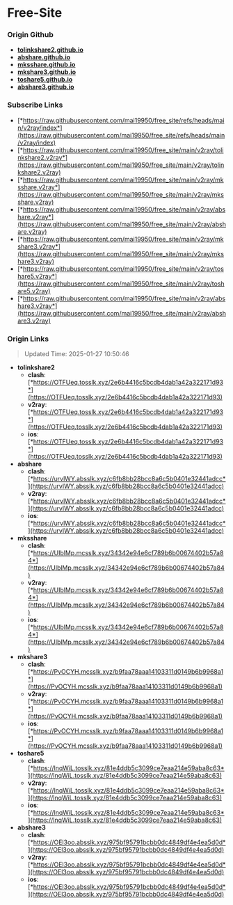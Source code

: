 # Free-Site

### Origin Github

- [**tolinkshare2.github.io**](https://github.com/tolinkshare2/tolinkshare2.github.io)
- [**abshare.github.io**](https://github.com/abshare/abshare.github.io)
- [**mksshare.github.io**](https://github.com/mksshare/mksshare.github.io)
- [**mkshare3.github.io**](https://github.com/mkshare3/mkshare3.github.io)
- [**toshare5.github.io**](https://github.com/toshare5/toshare5.github.io)
- [**abshare3.github.io**](https://github.com/abshare3/abshare3.github.io)

### Subscribe Links

- [*https://raw.githubusercontent.com/mai19950/free_site/refs/heads/main/v2ray/index*](https://raw.githubusercontent.com/mai19950/free_site/refs/heads/main/v2ray/index)
- [*https://raw.githubusercontent.com/mai19950/free_site/main/v2ray/tolinkshare2.v2ray*](https://raw.githubusercontent.com/mai19950/free_site/main/v2ray/tolinkshare2.v2ray)
- [*https://raw.githubusercontent.com/mai19950/free_site/main/v2ray/mksshare.v2ray*](https://raw.githubusercontent.com/mai19950/free_site/main/v2ray/mksshare.v2ray)
- [*https://raw.githubusercontent.com/mai19950/free_site/main/v2ray/abshare.v2ray*](https://raw.githubusercontent.com/mai19950/free_site/main/v2ray/abshare.v2ray)
- [*https://raw.githubusercontent.com/mai19950/free_site/main/v2ray/mkshare3.v2ray*](https://raw.githubusercontent.com/mai19950/free_site/main/v2ray/mkshare3.v2ray)
- [*https://raw.githubusercontent.com/mai19950/free_site/main/v2ray/toshare5.v2ray*](https://raw.githubusercontent.com/mai19950/free_site/main/v2ray/toshare5.v2ray)
- [*https://raw.githubusercontent.com/mai19950/free_site/main/v2ray/abshare3.v2ray*](https://raw.githubusercontent.com/mai19950/free_site/main/v2ray/abshare3.v2ray)

### Origin Links

> Updated Time: 2025-01-27 10:50:46

- **tolinkshare2**
  - **clash**: [*https://OTFUeq.tosslk.xyz/2e6b4416c5bcdb4dab1a42a322171d93*](https://OTFUeq.tosslk.xyz/2e6b4416c5bcdb4dab1a42a322171d93)
  - **v2ray**: [*https://OTFUeq.tosslk.xyz/2e6b4416c5bcdb4dab1a42a322171d93*](https://OTFUeq.tosslk.xyz/2e6b4416c5bcdb4dab1a42a322171d93)
  - **ios**: [*https://OTFUeq.tosslk.xyz/2e6b4416c5bcdb4dab1a42a322171d93*](https://OTFUeq.tosslk.xyz/2e6b4416c5bcdb4dab1a42a322171d93)
- **abshare**
  - **clash**: [*https://urvlWY.absslk.xyz/c6fb8bb28bcc8a6c5b0401e32441adcc*](https://urvlWY.absslk.xyz/c6fb8bb28bcc8a6c5b0401e32441adcc)
  - **v2ray**: [*https://urvlWY.absslk.xyz/c6fb8bb28bcc8a6c5b0401e32441adcc*](https://urvlWY.absslk.xyz/c6fb8bb28bcc8a6c5b0401e32441adcc)
  - **ios**: [*https://urvlWY.absslk.xyz/c6fb8bb28bcc8a6c5b0401e32441adcc*](https://urvlWY.absslk.xyz/c6fb8bb28bcc8a6c5b0401e32441adcc)
- **mksshare**
  - **clash**: [*https://UIblMp.mcsslk.xyz/34342e94e6cf789b6b00674402b57a84*](https://UIblMp.mcsslk.xyz/34342e94e6cf789b6b00674402b57a84)
  - **v2ray**: [*https://UIblMp.mcsslk.xyz/34342e94e6cf789b6b00674402b57a84*](https://UIblMp.mcsslk.xyz/34342e94e6cf789b6b00674402b57a84)
  - **ios**: [*https://UIblMp.mcsslk.xyz/34342e94e6cf789b6b00674402b57a84*](https://UIblMp.mcsslk.xyz/34342e94e6cf789b6b00674402b57a84)
- **mkshare3**
  - **clash**: [*https://PvOCYH.mcsslk.xyz/b9faa78aaa14103311d0149b6b9968a1*](https://PvOCYH.mcsslk.xyz/b9faa78aaa14103311d0149b6b9968a1)
  - **v2ray**: [*https://PvOCYH.mcsslk.xyz/b9faa78aaa14103311d0149b6b9968a1*](https://PvOCYH.mcsslk.xyz/b9faa78aaa14103311d0149b6b9968a1)
  - **ios**: [*https://PvOCYH.mcsslk.xyz/b9faa78aaa14103311d0149b6b9968a1*](https://PvOCYH.mcsslk.xyz/b9faa78aaa14103311d0149b6b9968a1)
- **toshare5**
  - **clash**: [*https://lnqWiL.tosslk.xyz/81e4ddb5c3099ce7eaa214e59aba8c63*](https://lnqWiL.tosslk.xyz/81e4ddb5c3099ce7eaa214e59aba8c63)
  - **v2ray**: [*https://lnqWiL.tosslk.xyz/81e4ddb5c3099ce7eaa214e59aba8c63*](https://lnqWiL.tosslk.xyz/81e4ddb5c3099ce7eaa214e59aba8c63)
  - **ios**: [*https://lnqWiL.tosslk.xyz/81e4ddb5c3099ce7eaa214e59aba8c63*](https://lnqWiL.tosslk.xyz/81e4ddb5c3099ce7eaa214e59aba8c63)
- **abshare3**
  - **clash**: [*https://OEl3oo.absslk.xyz/975bf95791bcbb0dc4849df4e4ea5d0d*](https://OEl3oo.absslk.xyz/975bf95791bcbb0dc4849df4e4ea5d0d)
  - **v2ray**: [*https://OEl3oo.absslk.xyz/975bf95791bcbb0dc4849df4e4ea5d0d*](https://OEl3oo.absslk.xyz/975bf95791bcbb0dc4849df4e4ea5d0d)
  - **ios**: [*https://OEl3oo.absslk.xyz/975bf95791bcbb0dc4849df4e4ea5d0d*](https://OEl3oo.absslk.xyz/975bf95791bcbb0dc4849df4e4ea5d0d)
